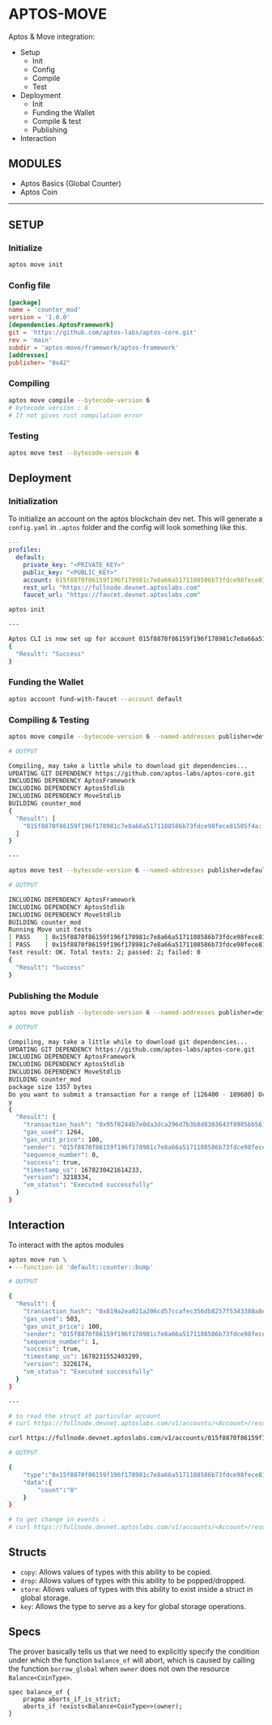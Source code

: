 # APTOS-MOVE

Aptos & Move integration:

- Setup
  - Init
  - Config
  - Compile
  - Test
- Deployment
  - Init
  - Funding the Wallet
  - Compile & test
  - Publishing
- Interaction

## MODULES

- Aptos Basics (Global Counter)
- Aptos Coin

---

## SETUP

### Initialize

```sh
aptos move init
```

### Config file

```toml
[package]
name = 'counter_mod'
version = '1.0.0'
[dependencies.AptosFramework]
git = 'https://github.com/aptos-labs/aptos-core.git'
rev = 'main'
subdir = 'aptos-move/framework/aptos-framework'
[addresses]
publisher= "0x42"
```

### Compiling

```sh
aptos move compile --bytecode-version 6
# bytecode version : 6
# If not gives rust compilation error
```

### Testing

```sh
aptos move test --bytecode-version 6
```

## Deployment

### Initialization

To initialize an account on the aptos blockchain dev net. This will generate a `config.yaml` in `.aptos` folder and the config will look something like this.

```yaml
---
profiles:
  default:
    private_key: "<PRIVATE_KEY>"
    public_key: "<PUBLIC_KEY>"
    account: 015f8870f86159f196f178981c7e8a66a5171108586b73fdce98fece81505f4a
    rest_url: "https://fullnode.devnet.aptoslabs.com"
    faucet_url: "https://faucet.devnet.aptoslabs.com"

```

```sh
aptos init

---

Aptos CLI is now set up for account 015f8870f86159f196f178981c7e8a66a5171108586b73fdce98fece81505f4a as profile default!  Run `aptos --help` for more information about commands
{
  "Result": "Success"
}
```

### Funding the Wallet

```sh
aptos account fund-with-faucet --account default
```

### Compiling & Testing

```sh
aptos move compile --bytecode-version 6 --named-addresses publisher=default

# OUTPUT

Compiling, may take a little while to download git dependencies...
UPDATING GIT DEPENDENCY https://github.com/aptos-labs/aptos-core.git
INCLUDING DEPENDENCY AptosFramework
INCLUDING DEPENDENCY AptosStdlib
INCLUDING DEPENDENCY MoveStdlib
BUILDING counter_mod
{
  "Result": [
    "015f8870f86159f196f178981c7e8a66a5171108586b73fdce98fece81505f4a::counter"
  ]
}

---

aptos move test --bytecode-version 6 --named-addresses publisher=default

# OUTPUT

INCLUDING DEPENDENCY AptosFramework
INCLUDING DEPENDENCY AptosStdlib
INCLUDING DEPENDENCY MoveStdlib
BUILDING counter_mod
Running Move unit tests
[ PASS    ] 0x15f8870f86159f196f178981c7e8a66a5171108586b73fdce98fece81505f4a::counter_test::test_if_it_init
[ PASS    ] 0x15f8870f86159f196f178981c7e8a66a5171108586b73fdce98fece81505f4a::counter_test::test_increase_count_1
Test result: OK. Total tests: 2; passed: 2; failed: 0
{
  "Result": "Success"
}

```

### Publishing the Module

```sh
aptos move publish --bytecode-version 6 --named-addresses publisher=default

# OUTPUT

Compiling, may take a little while to download git dependencies...
UPDATING GIT DEPENDENCY https://github.com/aptos-labs/aptos-core.git
INCLUDING DEPENDENCY AptosFramework
INCLUDING DEPENDENCY AptosStdlib
INCLUDING DEPENDENCY MoveStdlib
BUILDING counter_mod
package size 1357 bytes
Do you want to submit a transaction for a range of [126400 - 189600] Octas at a gas unit price of 100 Octas? [yes/no] >
y
{
  "Result": {
    "transaction_hash": "0x95f8244b7e0da3dca296d7b3b8d8303643f8985bb5612dbc7f3d2011b772eae6",
    "gas_used": 1264,
    "gas_unit_price": 100,
    "sender": "015f8870f86159f196f178981c7e8a66a5171108586b73fdce98fece81505f4a",
    "sequence_number": 0,
    "success": true,
    "timestamp_us": 1678230421614233,
    "version": 3218334,
    "vm_status": "Executed successfully"
  }
}

```

## Interaction

To interact with the aptos modules

```sh
aptos move run \
∙ --function-id 'default::counter::bump'

# OUTPUT

{
  "Result": {
    "transaction_hash": "0x819a2ea021a206cd57ccafec356db8257f5343388a8ebc5670cbd92aa9a235a4",
    "gas_used": 503,
    "gas_unit_price": 100,
    "sender": "015f8870f86159f196f178981c7e8a66a5171108586b73fdce98fece81505f4a",
    "sequence_number": 1,
    "success": true,
    "timestamp_us": 1678231552403299,
    "version": 3226174,
    "vm_status": "Executed successfully"
  }
}

---

# to read the struct at particular account
# curl https://fullnode.devnet.aptoslabs.com/v1/accounts/<Account>/resource/0x<Account>::<Module_name>::<Function_name>

curl https://fullnode.devnet.aptoslabs.com/v1/accounts/015f8870f86159f196f178981c7e8a66a5171108586b73fdce98fece81505f4a/resource/0x015f8870f86159f196f178981c7e8a66a5171108586b73fdce98fece81505f4a::counter::CountHolder

# OUTPUT

{
    "type":"0x15f8870f86159f196f178981c7e8a66a5171108586b73fdce98fece81505f4a::counter::CountHolder",
    "data":{
        "count":"0"
    }
}

# to get change in events :
# curl https://fullnode.devnet.aptoslabs.com/v1/accounts/<Account>/resource/0x<Account>::<Module_name>::<Function_name>/message_change_events

```

## Structs

- `copy`: Allows values of types with this ability to be copied.
- `drop`: Allows values of types with this ability to be popped/dropped.
- `store`: Allows values of types with this ability to exist inside a struct in global storage.
- `key`: Allows the type to serve as a key for global storage operations.

## Specs

The prover basically tells us that we need to explicitly specify the condition under which the function `balance_of` will abort, which is caused by calling the function `borrow_global` when `owner` does not own the resource `Balance<CoinType>`.

```move
spec balance_of {
    pragma aborts_if_is_strict;
    aborts_if !exists<Balance<CoinType>>(owner);
}
```
